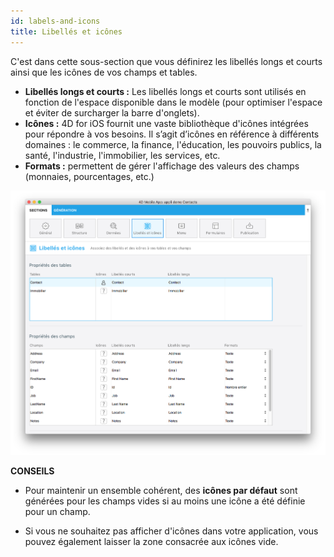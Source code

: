 ```yaml
---
id: labels-and-icons
title: Libellés et icônes
---
```

C'est dans cette sous-section que vous définirez les libellés longs et courts ainsi que les icônes de vos champs et tables.

* **Libellés longs et courts :** Les libellés longs et courts sont utilisés en fonction de l'espace disponible dans le modèle (pour optimiser l'espace et éviter de surcharger la barre d'onglets).
* **Icônes :** 4D for iOS fournit une vaste bibliothèque d'icônes intégrées pour répondre à vos besoins. Il s’agit d’icônes en référence à différents domaines : le commerce, la finance, l'éducation, les pouvoirs publics, la santé, l'industrie, l'immobilier, les services, etc.
* **Formats :** permettent de gérer l'affichage des valeurs des champs (monnaies, pourcentages, etc.)

![Labels & Icons section](assets/project-editor/Labels-icons-section-4D-for-iOS.png)<div class = "tips"> 

**CONSEILS**

* Pour maintenir un ensemble cohérent, des **icônes par défaut** sont générées pour les champs vides si au moins une icône a été définie pour un champ.

* Si vous ne souhaitez pas afficher d'icônes dans votre application, vous pouvez également laisser la zone consacrée aux icônes vide.</div>